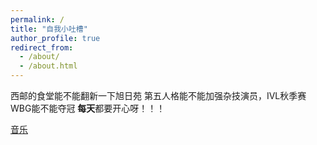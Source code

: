 ```yaml
---
permalink: /
title: "自我小吐槽"
author_profile: true
redirect_from: 
  - /about/
  - /about.html
---
```



西邮的食堂能不能翻新一下旭日苑
第五人格能不能加强杂技演员，IVL秋季赛WBG能不能夺冠
**每天**都要开心呀！！！

[音乐](https://163cn.tv/I1pxnju)
